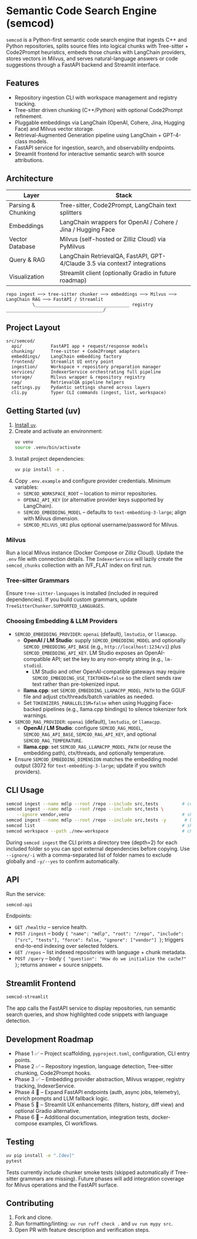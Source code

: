 # Semantic Code Search Engine (semcod)

`semcod` is a Python-first semantic code search engine that ingests C++ and Python repositories, splits source files into logical chunks with Tree-sitter + Code2Prompt heuristics, embeds those chunks with LangChain providers, stores vectors in Milvus, and serves natural-language answers or code suggestions through a FastAPI backend and Streamlit interface.

## Features
- Repository ingestion CLI with workspace management and registry tracking.
- Tree-sitter driven chunking (C++/Python) with optional Code2Prompt refinement.
- Pluggable embeddings via LangChain (OpenAI, Cohere, Jina, Hugging Face) and Milvus vector storage.
- Retrieval-Augmented Generation pipeline using LangChain + GPT-4-class models.
- FastAPI service for ingestion, search, and observability endpoints.
- Streamlit frontend for interactive semantic search with source attributions.

## Architecture
| Layer | Stack |
| --- | --- |
| Parsing & Chunking | Tree-sitter, Code2Prompt, LangChain text splitters |
| Embeddings | LangChain wrappers for OpenAI / Cohere / Jina / Hugging Face |
| Vector Database | Milvus (self-hosted or Zilliz Cloud) via PyMilvus |
| Query & RAG | LangChain RetrievalQA, FastAPI, GPT-4/Claude 3.5 via context7 integrations |
| Visualization | Streamlit client (optionally Gradio in future roadmap) |

```
repo ingest ──> tree-sitter chunker ──> embeddings ──> Milvus ──> LangChain RAG ──> FastAPI / Streamlit
          \____________________________________ registry _____________________________________/
```

## Project Layout
```
src/semcod/
  api/           FastAPI app + request/response models
  chunking/      Tree-sitter + Code2Prompt adapters
  embeddings/    LangChain embedding factory
  frontend/      Streamlit UI entry point
  ingestion/     Workspace + repository preparation manager
  services/      IndexerService orchestrating full pipeline
  storage/       Milvus wrapper & repository registry
  rag/           RetrievalQA pipeline helpers
  settings.py    Pydantic settings shared across layers
  cli.py         Typer CLI commands (ingest, list, workspace)
```

## Getting Started (uv)
1. [Install `uv`](https://docs.astral.sh/uv/getting-started/installation/).
2. Create and activate an environment:
   ```bash
   uv venv
   source .venv/bin/activate
   ```
3. Install project dependencies:
   ```bash
   uv pip install -e .
   ```
4. Copy `.env.example` and configure provider credentials. Minimum variables:
   - `SEMCOD_WORKSPACE_ROOT` – location to mirror repositories.
   - `OPENAI_API_KEY` (or alternative provider keys supported by LangChain).
   - `SEMCOD_EMBEDDING_MODEL` – defaults to `text-embedding-3-large`; align with Milvus dimension.
   - `SEMCOD_MILVUS_URI` plus optional username/password for Milvus.

### Milvus
Run a local Milvus instance (Docker Compose or Zilliz Cloud). Update the `.env` file with connection details. The `IndexerService` will lazily create the `semcod_chunks` collection with an IVF_FLAT index on first run.

### Tree-sitter Grammars
Ensure `tree-sitter-languages` is installed (included in required dependencies). If you build custom grammars, update `TreeSitterChunker.SUPPORTED_LANGUAGES`.

### Choosing Embedding & LLM Providers
- `SEMCOD_EMBEDDING_PROVIDER`: `openai` (default), `lmstudio`, or `llamacpp`.
  - **OpenAI / LM Studio**: supply `SEMCOD_EMBEDDING_MODEL` and optionally `SEMCOD_EMBEDDING_API_BASE` (e.g., `http://localhost:1234/v1`) plus `SEMCOD_EMBEDDING_API_KEY`. LM Studio exposes an OpenAI-compatible API; set the key to any non-empty string (e.g., `lm-studio`).
    - LM Studio and other OpenAI-compatible gateways may require `SEMCOD_EMBEDDING_USE_TIKTOKEN=false` so the client sends raw text rather than pre-tokenized input.
  - **llama.cpp**: set `SEMCOD_EMBEDDING_LLAMACPP_MODEL_PATH` to the GGUF file and adjust ctx/threads/batch variables as needed.
  - Set `TOKENIZERS_PARALLELISM=false` when using Hugging Face-backed pipelines (e.g., llama.cpp bindings) to silence tokenizer fork warnings.
- `SEMCOD_RAG_PROVIDER`: `openai` (default), `lmstudio`, or `llamacpp`.
  - **OpenAI / LM Studio**: configure `SEMCOD_RAG_MODEL`, `SEMCOD_RAG_API_BASE`, `SEMCOD_RAG_API_KEY`, and optional `SEMCOD_RAG_TEMPERATURE`.
  - **llama.cpp**: set `SEMCOD_RAG_LLAMACPP_MODEL_PATH` (or reuse the embedding path), ctx/threads, and optionally temperature.
- Ensure `SEMCOD_EMBEDDING_DIMENSION` matches the embedding model output (3072 for `text-embedding-3-large`; update if you switch providers).

## CLI Usage
```bash
semcod ingest --name mdlp --root /repo --include src,tests         # copy selected folders, chunk, embed, upsert
semcod ingest --name mdlp --root /repo --include src,tests \
    --ignore vendor,venv                                           # skip third-party caches
semcod ingest --name mdlp --root /repo --include src,tests -y       # bypass confirmation (non-interactive)
semcod list                                                        # show ingested repositories + chunk stats
semcod workspace --path ./new-workspace                            # change workspace location
```

During `semcod ingest` the CLI prints a directory tree (depth=2) for each included folder so you can spot external dependencies before copying. Use `--ignore/-i` with a comma-separated list of folder names to exclude globally and `-y/--yes` to confirm automatically.

## API
Run the service:
```bash
semcod-api
```

Endpoints:
- `GET /healthz` – service health.
- `POST /ingest` – body `{ "name": "mdlp", "root": "/repo", "include": ["src", "tests"], "force": false, "ignore": ["vendor"] }`; triggers end-to-end indexing over selected folders.
- `GET /repos` – list indexed repositories with language + chunk metadata.
- `POST /query` – body `{ "question": "How do we initialize the cache?" }`; returns answer + source snippets.

## Streamlit Frontend
```bash
semcod-streamlit
```
The app calls the FastAPI service to display repositories, run semantic search queries, and show highlighted code snippets with language detection.

## Development Roadmap
- Phase 1 ✅ – Project scaffolding, `pyproject.toml`, configuration, CLI entry points.
- Phase 2 ✅ – Repository ingestion, language detection, Tree-sitter chunking, Code2Prompt hooks.
- Phase 3 ✅ – Embedding provider abstraction, Milvus wrapper, registry tracking, IndexerService.
- Phase 4 🚧 – Expand FastAPI endpoints (auth, async jobs, telemetry), enrich prompts and LLM fallback logic.
- Phase 5 🚧 – Streamlit UX enhancements (filters, history, diff view) and optional Gradio alternative.
- Phase 6 🚧 – Additional documentation, integration tests, docker-compose examples, CI workflows.

## Testing
```bash
uv pip install -e ".[dev]"
pytest
```
Tests currently include chunker smoke tests (skipped automatically if Tree-sitter grammars are missing). Future phases will add integration coverage for Milvus operations and the FastAPI surface.

## Contributing
1. Fork and clone.
2. Run formatting/linting: `uv run ruff check .` and `uv run mypy src`.
3. Open PR with feature description and verification steps.
